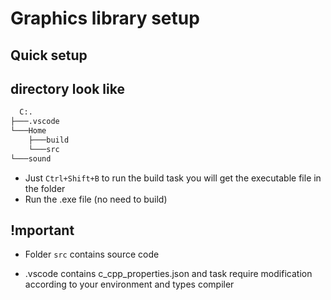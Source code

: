 # Graphics library setup 

## Quick setup

## directory look like

```cmd
  C:.
├───.vscode
└───Home
    ├───build
    └───src
└───sound
```

- Just `Ctrl+Shift+B` to run the build task you will get the executable file in the folder
- Run the .exe file (no need to build)

## !mportant

- Folder `src` contains source code

- .vscode contains c_cpp_properties.json and task require modification according to your environment and types compiler
